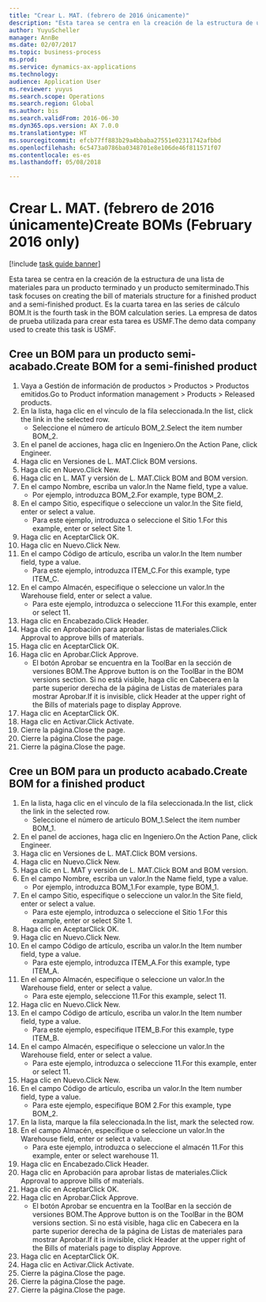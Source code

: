 ```yaml
--- 
title: "Crear L. MAT. (febrero de 2016 únicamente)"
description: "Esta tarea se centra en la creación de la estructura de una lista de materiales para un producto terminado y un producto semiterminado."
author: YuyuScheller
manager: AnnBe
ms.date: 02/07/2017
ms.topic: business-process
ms.prod: 
ms.service: dynamics-ax-applications
ms.technology: 
audience: Application User
ms.reviewer: yuyus
ms.search.scope: Operations
ms.search.region: Global
ms.author: bis
ms.search.validFrom: 2016-06-30
ms.dyn365.ops.version: AX 7.0.0
ms.translationtype: HT
ms.sourcegitcommit: efcb77ff883b29a4bbaba27551e02311742afbbd
ms.openlocfilehash: 6c5473a0786ba0348701e8e106de46f811571f07
ms.contentlocale: es-es
ms.lasthandoff: 05/08/2018

---
```

# <a name="create-boms-february-2016-only"></a><span data-ttu-id="f065c-103">Crear L. MAT. (febrero de 2016 únicamente)</span><span class="sxs-lookup"><span data-stu-id="f065c-103">Create BOMs (February 2016 only)</span></span>

[!include [task guide banner](../../includes/task-guide-banner.md)]

<span data-ttu-id="f065c-104">Esta tarea se centra en la creación de la estructura de una lista de materiales para un producto terminado y un producto semiterminado.</span><span class="sxs-lookup"><span data-stu-id="f065c-104">This task focuses on creating the bill of materials structure for a finished product and a semi-finished product.</span></span> <span data-ttu-id="f065c-105">Es la cuarta tarea en las series de cálculo BOM.</span><span class="sxs-lookup"><span data-stu-id="f065c-105">It is the fourth task in the BOM calculation series.</span></span> <span data-ttu-id="f065c-106">La empresa de datos de prueba utilizada para crear esta tarea es USMF.</span><span class="sxs-lookup"><span data-stu-id="f065c-106">The demo data company used to create this task is USMF.</span></span>


## <a name="create-bom-for-a-semi-finished-product"></a><span data-ttu-id="f065c-107">Cree un BOM para un producto semi-acabado.</span><span class="sxs-lookup"><span data-stu-id="f065c-107">Create BOM for a semi-finished product</span></span>
1. <span data-ttu-id="f065c-108">Vaya a Gestión de información de productos > Productos > Productos emitidos.</span><span class="sxs-lookup"><span data-stu-id="f065c-108">Go to Product information management > Products > Released products.</span></span>
2. <span data-ttu-id="f065c-109">En la lista, haga clic en el vínculo de la fila seleccionada.</span><span class="sxs-lookup"><span data-stu-id="f065c-109">In the list, click the link in the selected row.</span></span>
    * <span data-ttu-id="f065c-110">Seleccione el número de artículo BOM_2.</span><span class="sxs-lookup"><span data-stu-id="f065c-110">Select the item number BOM_2.</span></span>  
3. <span data-ttu-id="f065c-111">En el panel de acciones, haga clic en Ingeniero.</span><span class="sxs-lookup"><span data-stu-id="f065c-111">On the Action Pane, click Engineer.</span></span>
4. <span data-ttu-id="f065c-112">Haga clic en Versiones de L. MAT.</span><span class="sxs-lookup"><span data-stu-id="f065c-112">Click BOM versions.</span></span>
5. <span data-ttu-id="f065c-113">Haga clic en Nuevo.</span><span class="sxs-lookup"><span data-stu-id="f065c-113">Click New.</span></span>
6. <span data-ttu-id="f065c-114">Haga clic en L. MAT y versión de L. MAT.</span><span class="sxs-lookup"><span data-stu-id="f065c-114">Click BOM and BOM version.</span></span>
7. <span data-ttu-id="f065c-115">En el campo Nombre, escriba un valor.</span><span class="sxs-lookup"><span data-stu-id="f065c-115">In the Name field, type a value.</span></span>
    * <span data-ttu-id="f065c-116">Por ejemplo, introduzca BOM_2.</span><span class="sxs-lookup"><span data-stu-id="f065c-116">For example, type BOM_2.</span></span>  
8. <span data-ttu-id="f065c-117">En el campo Sitio, especifique o seleccione un valor.</span><span class="sxs-lookup"><span data-stu-id="f065c-117">In the Site field, enter or select a value.</span></span>
    * <span data-ttu-id="f065c-118">Para este ejemplo, introduzca o seleccione el Sitio 1.</span><span class="sxs-lookup"><span data-stu-id="f065c-118">For this example, enter or select Site 1.</span></span>  
9. <span data-ttu-id="f065c-119">Haga clic en Aceptar</span><span class="sxs-lookup"><span data-stu-id="f065c-119">Click OK.</span></span>
10. <span data-ttu-id="f065c-120">Haga clic en Nuevo.</span><span class="sxs-lookup"><span data-stu-id="f065c-120">Click New.</span></span>
11. <span data-ttu-id="f065c-121">En el campo Código de artículo, escriba un valor.</span><span class="sxs-lookup"><span data-stu-id="f065c-121">In the Item number field, type a value.</span></span>
    * <span data-ttu-id="f065c-122">Para este ejemplo, introduzca ITEM_C.</span><span class="sxs-lookup"><span data-stu-id="f065c-122">For this example, type ITEM_C.</span></span>  
12. <span data-ttu-id="f065c-123">En el campo Almacén, especifique o seleccione un valor.</span><span class="sxs-lookup"><span data-stu-id="f065c-123">In the Warehouse field, enter or select a value.</span></span>
    * <span data-ttu-id="f065c-124">Para este ejemplo, introduzca o seleccione 11.</span><span class="sxs-lookup"><span data-stu-id="f065c-124">For this example, enter or select 11.</span></span>  
13. <span data-ttu-id="f065c-125">Haga clic en Encabezado.</span><span class="sxs-lookup"><span data-stu-id="f065c-125">Click Header.</span></span>
14. <span data-ttu-id="f065c-126">Haga clic en Aprobación para aprobar listas de materiales.</span><span class="sxs-lookup"><span data-stu-id="f065c-126">Click Approval to approve bills of materials.</span></span>
15. <span data-ttu-id="f065c-127">Haga clic en Aceptar</span><span class="sxs-lookup"><span data-stu-id="f065c-127">Click OK.</span></span>
16. <span data-ttu-id="f065c-128">Haga clic en Aprobar.</span><span class="sxs-lookup"><span data-stu-id="f065c-128">Click Approve.</span></span>
    * <span data-ttu-id="f065c-129">El botón Aprobar se encuentra en la ToolBar en la sección de versiones BOM.</span><span class="sxs-lookup"><span data-stu-id="f065c-129">The Approve button is on the ToolBar in the  BOM versions section.</span></span> <span data-ttu-id="f065c-130">Si no está visible, haga clic en Cabecera en la parte superior derecha de la página de Listas de materiales para mostrar Aprobar.</span><span class="sxs-lookup"><span data-stu-id="f065c-130">If it is invisible, click Header at the upper right of the Bills of materials page to display Approve.</span></span>  
17. <span data-ttu-id="f065c-131">Haga clic en Aceptar</span><span class="sxs-lookup"><span data-stu-id="f065c-131">Click OK.</span></span>
18. <span data-ttu-id="f065c-132">Haga clic en Activar.</span><span class="sxs-lookup"><span data-stu-id="f065c-132">Click Activate.</span></span>
19. <span data-ttu-id="f065c-133">Cierre la página.</span><span class="sxs-lookup"><span data-stu-id="f065c-133">Close the page.</span></span>
20. <span data-ttu-id="f065c-134">Cierre la página.</span><span class="sxs-lookup"><span data-stu-id="f065c-134">Close the page.</span></span>
21. <span data-ttu-id="f065c-135">Cierre la página.</span><span class="sxs-lookup"><span data-stu-id="f065c-135">Close the page.</span></span>

## <a name="create-bom-for-a-finished-product"></a><span data-ttu-id="f065c-136">Cree un BOM para un producto acabado.</span><span class="sxs-lookup"><span data-stu-id="f065c-136">Create BOM for a finished product</span></span>
1. <span data-ttu-id="f065c-137">En la lista, haga clic en el vínculo de la fila seleccionada.</span><span class="sxs-lookup"><span data-stu-id="f065c-137">In the list, click the link in the selected row.</span></span>
    * <span data-ttu-id="f065c-138">Seleccione el número de artículo BOM_1.</span><span class="sxs-lookup"><span data-stu-id="f065c-138">Select the item number BOM_1.</span></span>  
2. <span data-ttu-id="f065c-139">En el panel de acciones, haga clic en Ingeniero.</span><span class="sxs-lookup"><span data-stu-id="f065c-139">On the Action Pane, click Engineer.</span></span>
3. <span data-ttu-id="f065c-140">Haga clic en Versiones de L. MAT.</span><span class="sxs-lookup"><span data-stu-id="f065c-140">Click BOM versions.</span></span>
4. <span data-ttu-id="f065c-141">Haga clic en Nuevo.</span><span class="sxs-lookup"><span data-stu-id="f065c-141">Click New.</span></span>
5. <span data-ttu-id="f065c-142">Haga clic en L. MAT y versión de L. MAT.</span><span class="sxs-lookup"><span data-stu-id="f065c-142">Click BOM and BOM version.</span></span>
6. <span data-ttu-id="f065c-143">En el campo Nombre, escriba un valor.</span><span class="sxs-lookup"><span data-stu-id="f065c-143">In the Name field, type a value.</span></span>
    * <span data-ttu-id="f065c-144">Por ejemplo, introduzca BOM_1.</span><span class="sxs-lookup"><span data-stu-id="f065c-144">For example, type BOM_1.</span></span>  
7. <span data-ttu-id="f065c-145">En el campo Sitio, especifique o seleccione un valor.</span><span class="sxs-lookup"><span data-stu-id="f065c-145">In the Site field, enter or select a value.</span></span>
    * <span data-ttu-id="f065c-146">Para este ejemplo, introduzca o seleccione el Sitio 1.</span><span class="sxs-lookup"><span data-stu-id="f065c-146">For this example, enter or select Site 1.</span></span>  
8. <span data-ttu-id="f065c-147">Haga clic en Aceptar</span><span class="sxs-lookup"><span data-stu-id="f065c-147">Click OK.</span></span>
9. <span data-ttu-id="f065c-148">Haga clic en Nuevo.</span><span class="sxs-lookup"><span data-stu-id="f065c-148">Click New.</span></span>
10. <span data-ttu-id="f065c-149">En el campo Código de artículo, escriba un valor.</span><span class="sxs-lookup"><span data-stu-id="f065c-149">In the Item number field, type a value.</span></span>
    * <span data-ttu-id="f065c-150">Para este ejemplo, introduzca ITEM_A.</span><span class="sxs-lookup"><span data-stu-id="f065c-150">For this example, type ITEM_A.</span></span>  
11. <span data-ttu-id="f065c-151">En el campo Almacén, especifique o seleccione un valor.</span><span class="sxs-lookup"><span data-stu-id="f065c-151">In the Warehouse field, enter or select a value.</span></span>
    * <span data-ttu-id="f065c-152">Para este ejemplo, seleccione 11.</span><span class="sxs-lookup"><span data-stu-id="f065c-152">For this example, select 11.</span></span>  
12. <span data-ttu-id="f065c-153">Haga clic en Nuevo.</span><span class="sxs-lookup"><span data-stu-id="f065c-153">Click New.</span></span>
13. <span data-ttu-id="f065c-154">En el campo Código de artículo, escriba un valor.</span><span class="sxs-lookup"><span data-stu-id="f065c-154">In the Item number field, type a value.</span></span>
    * <span data-ttu-id="f065c-155">Para este ejemplo, especifique ITEM_B.</span><span class="sxs-lookup"><span data-stu-id="f065c-155">For this example, type ITEM_B.</span></span>  
14. <span data-ttu-id="f065c-156">En el campo Almacén, especifique o seleccione un valor.</span><span class="sxs-lookup"><span data-stu-id="f065c-156">In the Warehouse field, enter or select a value.</span></span>
    * <span data-ttu-id="f065c-157">Para este ejemplo, introduzca o seleccione 11.</span><span class="sxs-lookup"><span data-stu-id="f065c-157">For this example, enter or select 11.</span></span>  
15. <span data-ttu-id="f065c-158">Haga clic en Nuevo.</span><span class="sxs-lookup"><span data-stu-id="f065c-158">Click New.</span></span>
16. <span data-ttu-id="f065c-159">En el campo Código de artículo, escriba un valor.</span><span class="sxs-lookup"><span data-stu-id="f065c-159">In the Item number field, type a value.</span></span>
    * <span data-ttu-id="f065c-160">Para este ejemplo, especifique BOM 2.</span><span class="sxs-lookup"><span data-stu-id="f065c-160">For this example, type BOM_2.</span></span>  
17. <span data-ttu-id="f065c-161">En la lista, marque la fila seleccionada.</span><span class="sxs-lookup"><span data-stu-id="f065c-161">In the list, mark the selected row.</span></span>
18. <span data-ttu-id="f065c-162">En el campo Almacén, especifique o seleccione un valor.</span><span class="sxs-lookup"><span data-stu-id="f065c-162">In the Warehouse field, enter or select a value.</span></span>
    * <span data-ttu-id="f065c-163">Para este ejemplo, introduzca o seleccione el almacén 11.</span><span class="sxs-lookup"><span data-stu-id="f065c-163">For this example, enter or select warehouse 11.</span></span>  
19. <span data-ttu-id="f065c-164">Haga clic en Encabezado.</span><span class="sxs-lookup"><span data-stu-id="f065c-164">Click Header.</span></span>
20. <span data-ttu-id="f065c-165">Haga clic en Aprobación para aprobar listas de materiales.</span><span class="sxs-lookup"><span data-stu-id="f065c-165">Click Approval to approve bills of materials.</span></span>
21. <span data-ttu-id="f065c-166">Haga clic en Aceptar</span><span class="sxs-lookup"><span data-stu-id="f065c-166">Click OK.</span></span>
22. <span data-ttu-id="f065c-167">Haga clic en Aprobar.</span><span class="sxs-lookup"><span data-stu-id="f065c-167">Click Approve.</span></span>
    * <span data-ttu-id="f065c-168">El botón Aprobar se encuentra en la ToolBar en la sección de versiones BOM.</span><span class="sxs-lookup"><span data-stu-id="f065c-168">The Approve button is on the ToolBar in the  BOM versions section.</span></span> <span data-ttu-id="f065c-169">Si no está visible, haga clic en Cabecera en la parte superior derecha de la página de Listas de materiales para mostrar Aprobar.</span><span class="sxs-lookup"><span data-stu-id="f065c-169">If it is invisible, click Header at the upper right of the Bills of materials page to display Approve.</span></span>  
23. <span data-ttu-id="f065c-170">Haga clic en Aceptar</span><span class="sxs-lookup"><span data-stu-id="f065c-170">Click OK.</span></span>
24. <span data-ttu-id="f065c-171">Haga clic en Activar.</span><span class="sxs-lookup"><span data-stu-id="f065c-171">Click Activate.</span></span>
25. <span data-ttu-id="f065c-172">Cierre la página.</span><span class="sxs-lookup"><span data-stu-id="f065c-172">Close the page.</span></span>
26. <span data-ttu-id="f065c-173">Cierre la página.</span><span class="sxs-lookup"><span data-stu-id="f065c-173">Close the page.</span></span>
27. <span data-ttu-id="f065c-174">Cierre la página.</span><span class="sxs-lookup"><span data-stu-id="f065c-174">Close the page.</span></span>


